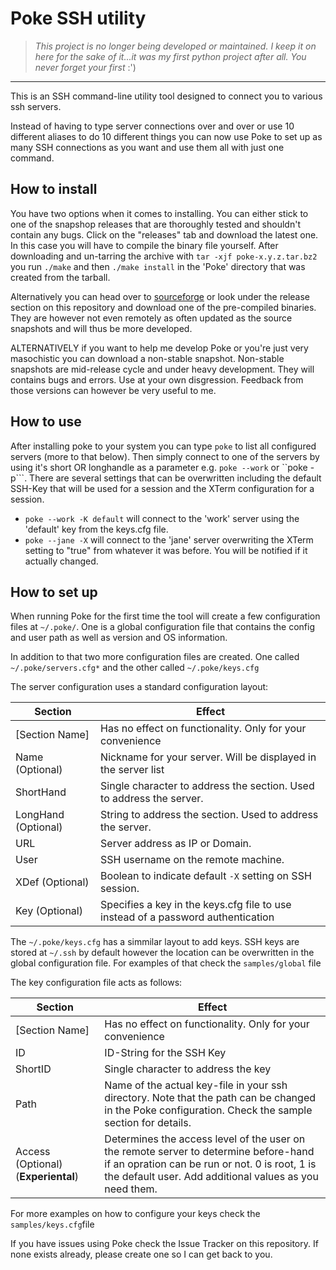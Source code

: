 # Poke SSH utility
> *This project is no longer being developed or maintained. I keep it on here for the sake of it...it was my first python project after all. You never forget your first* :')

---

This is an SSH command-line utility tool designed to connect you to various ssh servers. 

Instead of having to type server connections over and over or use 10 different aliases to do 10 different things you can now use Poke to set up as many SSH connections as you want and use them all with just one command.

## How to install
You have two options when it comes to installing. You can either stick to one of the snapshop releases that are thoroughly tested and shouldn't contain any bugs. Click on the "releases" tab and download the latest one. In this case you will have to compile the binary file yourself. After downloading and un-tarring the archive with ```tar -xjf poke-x.y.z.tar.bz2``` you run ```./make``` and then ```./make install``` in the 'Poke' directory that was created from the tarball.

Alternatively you can head over to <a href="http://sourceforge.net/projects/poke-ssh-manager/">sourceforge</a> or look under the release section on this repository and download one of the pre-compiled binaries. They are however not even remotely as often updated as the source snapshots and will thus be more developed.

ALTERNATIVELY if you want to help me develop Poke or you're just very masochistic you can download a non-stable snapshot. Non-stable snapshots are mid-release cycle and under heavy development. They will contains bugs and errors. Use at your own disgression. Feedback from those versions can however be very useful to me.

## How to use
After installing poke to your system you can type ```poke``` to list all configured servers (more to that below). Then simply connect to one of the servers by using it's short OR longhandle as a parameter e.g. ```poke --work``` or ``poke -p```.
There are several settings that can be overwritten including the default SSH-Key that will be used for a session and the XTerm configuration for a session.

+ ```poke --work -K default``` will connect to the 'work' server using the 'default' key from the keys.cfg file.
+ ```poke --jane -X``` will connect to the 'jane' server overwriting the XTerm setting to "true" from whatever it was before. You will be notified if it actually changed.

## How to set up
When running Poke for the first time the tool will create a few configuration files at ```~/.poke/```. One is a global configuration file that contains the config and user path as well as version and OS information.

In addition to that two more configuration files are created. One called ```~/.poke/servers.cfg*``` and the other called ```~/.poke/keys.cfg```

The server configuration uses a standard configuration layout:

| Section  | Effect |
| ------------- | ------------- |
| [Section Name]  | Has no effect on functionality. Only for your convenience |
| Name (Optional) | Nickname for your server. Will be displayed in the server list |
| ShortHand  | Single character to address the section. Used to address the server. |
| LongHand (Optional) | String to address the section. Used to address the server. |
| URL  | Server address as IP or Domain.  |
| User  | SSH username on the remote machine.  |
| XDef (Optional)  | Boolean to indicate default ```-X``` setting on SSH session.  |
| Key (Optional) | Specifies a key in the keys.cfg file to use instead of a password authentication  |

The ```~/.poke/keys.cfg``` has a simmilar layout to add keys. SSH keys are stored at ```~/.ssh``` by default however the location can be overwritten in the global configuration file. For examples of that check the ```samples/global``` file

The key configuration file acts as follows:

| Section  | Effect |
| ------------- | ------------- |
| [Section Name]  | Has no effect on functionality. Only for your convenience |
| ID | ID-String for the SSH Key|
| ShortID  | Single character to address the key |
| Path | Name of the actual key-file in your ssh directory. Note that the path can be changed in the Poke configuration. Check the sample section for details. |
| Access (Optional) (**Experiental**)  | Determines the access level of the user on the remote server to determine before-hand if an opration can be run or not. 0 is root, 1 is the default user. Add additional values as you need them.  |

For more examples on how to configure your keys check the ```samples/keys.cfg```file



If you have issues using Poke check the Issue Tracker on this repository. If none exists already, please create one so I can get back to you.
